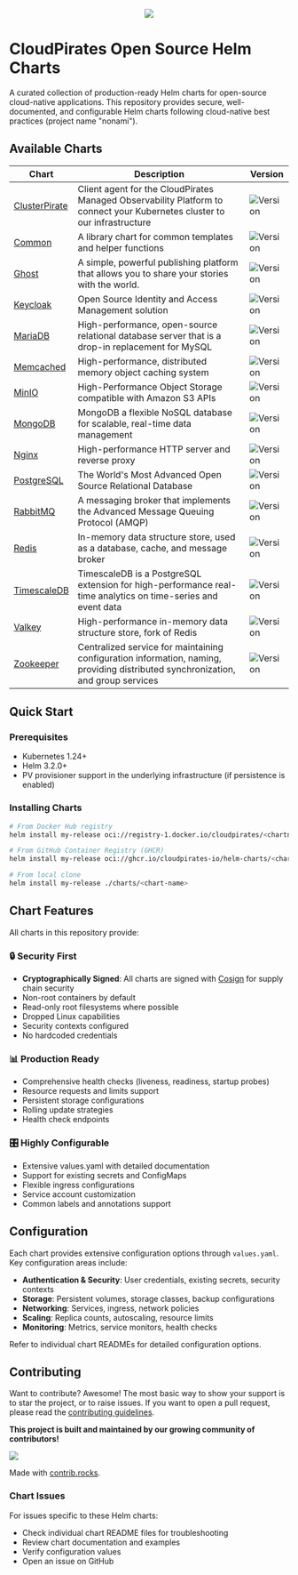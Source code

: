 <p align="center">
    <a href="https://artifacthub.io/packages/search?org=cloudpirates">
      <img src="https://img.shields.io/endpoint?url=https://artifacthub.io/badge/repository/cloudpirates" />
    </a>
</p>

# CloudPirates Open Source Helm Charts

A curated collection of production-ready Helm charts for open-source cloud-native applications.
This repository provides secure, well-documented, and configurable Helm charts following cloud-native best practices (project name "nonami").

## Available Charts

| Chart                                  | Description                                                                                                               | Version |
| -------------------------------------- | ------------------------------------------------------------------------------------------------------------------------- | ------- |
| [ClusterPirate](charts/clusterpirate/) | Client agent for the CloudPirates Managed Observability Platform to connect your Kubernetes cluster to our infrastructure | ![Version](https://img.shields.io/badge/dynamic/yaml?url=https://raw.githubusercontent.com/CloudPirates-io/helm-charts/main/charts/clusterpirate/Chart.yaml&label=&query=version&prefix=v) |
| [Common](charts/common/)               | A library chart for common templates and helper functions                                                                 | ![Version](https://img.shields.io/badge/dynamic/yaml?url=https://raw.githubusercontent.com/CloudPirates-io/helm-charts/main/charts/common/Chart.yaml&label=&query=version&prefix=v) |
| [Ghost](charts/ghost/)                 | A simple, powerful publishing platform that allows you to share your stories with the world.                              | ![Version](https://img.shields.io/badge/dynamic/yaml?url=https://raw.githubusercontent.com/CloudPirates-io/helm-charts/main/charts/ghost/Chart.yaml&label=&query=version&prefix=v) |
| [Keycloak](charts/keycloak/)           | Open Source Identity and Access Management solution                                                                       | ![Version](https://img.shields.io/badge/dynamic/yaml?url=https://raw.githubusercontent.com/CloudPirates-io/helm-charts/main/charts/keycloak/Chart.yaml&label=&query=version&prefix=v) |
| [MariaDB](charts/mariadb/)             | High-performance, open-source relational database server that is a drop-in replacement for MySQL                          | ![Version](https://img.shields.io/badge/dynamic/yaml?url=https://raw.githubusercontent.com/CloudPirates-io/helm-charts/main/charts/mariadb/Chart.yaml&label=&query=version&prefix=v) |
| [Memcached](charts/memcached/)         | High-performance, distributed memory object caching system                                                                | ![Version](https://img.shields.io/badge/dynamic/yaml?url=https://raw.githubusercontent.com/CloudPirates-io/helm-charts/main/charts/memcached/Chart.yaml&label=&query=version&prefix=v) |
| [MinIO](charts/minio/)                 | High-Performance Object Storage compatible with Amazon S3 APIs                                                            | ![Version](https://img.shields.io/badge/dynamic/yaml?url=https://raw.githubusercontent.com/CloudPirates-io/helm-charts/main/charts/minio/Chart.yaml&label=&query=version&prefix=v) |
| [MongoDB](charts/mongodb/)             | MongoDB a flexible NoSQL database for scalable, real-time data management                                                 | ![Version](https://img.shields.io/badge/dynamic/yaml?url=https://raw.githubusercontent.com/CloudPirates-io/helm-charts/main/charts/mongodb/Chart.yaml&label=&query=version&prefix=v) |
| [Nginx](charts/nginx/)                 | High-performance HTTP server and reverse proxy                                                                            | ![Version](https://img.shields.io/badge/dynamic/yaml?url=https://raw.githubusercontent.com/CloudPirates-io/helm-charts/main/charts/nginx/Chart.yaml&label=&query=version&prefix=v) |
| [PostgreSQL](charts/postgres/)         | The World's Most Advanced Open Source Relational Database                                                                 | ![Version](https://img.shields.io/badge/dynamic/yaml?url=https://raw.githubusercontent.com/CloudPirates-io/helm-charts/main/charts/postgres/Chart.yaml&label=&query=version&prefix=v) |
| [RabbitMQ](charts/rabbitmq/)           | A messaging broker that implements the Advanced Message Queuing Protocol (AMQP)                                           | ![Version](https://img.shields.io/badge/dynamic/yaml?url=https://raw.githubusercontent.com/CloudPirates-io/helm-charts/main/charts/rabbitmq/Chart.yaml&label=&query=version&prefix=v) |
| [Redis](charts/redis/)                 | In-memory data structure store, used as a database, cache, and message broker                                             | ![Version](https://img.shields.io/badge/dynamic/yaml?url=https://raw.githubusercontent.com/CloudPirates-io/helm-charts/main/charts/redis/Chart.yaml&label=&query=version&prefix=v) |
| [TimescaleDB](charts/timescaledb/)     | TimescaleDB is a PostgreSQL extension for high-performance real-time analytics on time-series and event data              | ![Version](https://img.shields.io/badge/dynamic/yaml?url=https://raw.githubusercontent.com/CloudPirates-io/helm-charts/main/charts/timescaledb/Chart.yaml&label=&query=version&prefix=v) |
| [Valkey](charts/valkey/)               | High-performance in-memory data structure store, fork of Redis                                                            | ![Version](https://img.shields.io/badge/dynamic/yaml?url=https://raw.githubusercontent.com/CloudPirates-io/helm-charts/main/charts/valkey/Chart.yaml&label=&query=version&prefix=v) |
| [Zookeeper](charts/zookeeper/)         | Centralized service for maintaining configuration information, naming, providing distributed synchronization, and group services | ![Version](https://img.shields.io/badge/dynamic/yaml?url=https://raw.githubusercontent.com/CloudPirates-io/helm-charts/main/charts/zookeeper/Chart.yaml&label=&query=version&prefix=v) |


## Quick Start

### Prerequisites

- Kubernetes 1.24+
- Helm 3.2.0+
- PV provisioner support in the underlying infrastructure (if persistence is enabled)

### Installing Charts

```bash
# From Docker Hub registry
helm install my-release oci://registry-1.docker.io/cloudpirates/<chartname>

# From GitHub Container Registry (GHCR)
helm install my-release oci://ghcr.io/cloudpirates-io/helm-charts/<chartname>

# From local clone
helm install my-release ./charts/<chart-name>
```

## Chart Features

All charts in this repository provide:

### 🔒 **Security First**

- **Cryptographically Signed**: All charts are signed with [Cosign](COSIGN.md) for supply chain security
- Non-root containers by default
- Read-only root filesystems where possible
- Dropped Linux capabilities
- Security contexts configured
- No hardcoded credentials

### 📊 **Production Ready**

- Comprehensive health checks (liveness, readiness, startup probes)
- Resource requests and limits support
- Persistent storage configurations
- Rolling update strategies
- Health check endpoints

### 🎛️ **Highly Configurable**

- Extensive values.yaml with detailed documentation
- Support for existing secrets and ConfigMaps
- Flexible ingress configurations
- Service account customization
- Common labels and annotations support

## Configuration

Each chart provides extensive configuration options through `values.yaml`. Key configuration areas include:

- **Authentication & Security**: User credentials, existing secrets, security contexts
- **Storage**: Persistent volumes, storage classes, backup configurations
- **Networking**: Services, ingress, network policies
- **Scaling**: Replica counts, autoscaling, resource limits
- **Monitoring**: Metrics, service monitors, health checks

Refer to individual chart READMEs for detailed configuration options.

## Contributing

Want to contribute? Awesome! The most basic way to show your support is to star the project, or to raise issues. If you want to open a pull request, please read the [contributing guidelines](CONTRIBUTING.md).

**This project is built and maintained by our growing community of contributors!**

<a href="https://github.com/CloudPirates-io/helm-charts/graphs/contributors">
  <img src="https://contrib.rocks/image?repo=CloudPirates-io/helm-charts" />
</a>

Made with [contrib.rocks](https://contrib.rocks).

### Chart Issues

For issues specific to these Helm charts:

- Check individual chart README files for troubleshooting
- Review chart documentation and examples
- Verify configuration values
- Open an issue on GitHub
